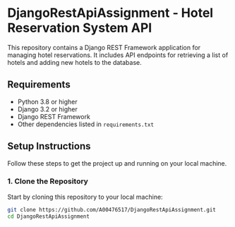 # DjangoRestApiAssignment - Hotel Reservation System API

This repository contains a Django REST Framework application for managing hotel reservations. It includes API endpoints for retrieving a list of hotels and adding new hotels to the database.

## Requirements

- Python 3.8 or higher
- Django 3.2 or higher
- Django REST Framework
- Other dependencies listed in `requirements.txt`

## Setup Instructions

Follow these steps to get the project up and running on your local machine.

### 1. Clone the Repository

Start by cloning this repository to your local machine:

```bash
git clone https://github.com/A00476517/DjangoRestApiAssignment.git
cd DjangoRestApiAssignment
```
